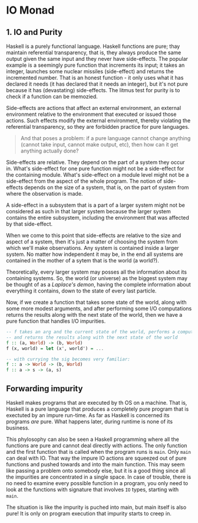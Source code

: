 # IO Monad

## 1. IO and Purity

Haskell is a purely functional language. Haskell functions are pure; thay maintain referential transparency, that is, they always produce the same output given the same input and they never have side-effects. The popular example is a seemingly pure function that increments its input; it takes an integer, launches some nuclear missiles (side-effect) and returns the incremented number. That is an honest function - it only uses what it has declared it needs (it has declared that it needs an integer), but it's not pure because it has (devastating) side-effects. The litmus test for purity is to check if a function can be memozied.

Side-effects are actions that affect an external environment, an external environment relative to the environment that executed or issued those actions. Such effects modify the external environment, thereby violating the referential transparency, so they are forbidden practice for pure languages.

> And that poses a problem: if a pure language cannot change anything (cannot take input, cannot make output, etc), then how can it get anything actually done?

Side-effects are relative. They depend on the part of a system they occur in. What's side-effect for one pure function might not be a side-effect for the containing module. What's side-effect on a module level might not be a side-effect from the aspect of the whole program. The notion of side-effects depends on the size of a system, that is, on the part of system from where the observation is made.

A side-effect in a subsystem that is a part of a larger system might not be considered as such in that larger system because the larger system contains the entire subsystem, including the environment that was affected by that side-effect.

When we come to this point that side-effects are relative to the size and aspect of a system, then it's just a matter of choosing the system from which we'll make observations. Any system is contained inside a larger system. No matter how independent it may be, in the end all systems are contained in the mother of a sytem that is the world (a world?).

Theoretically, every larger system may posses all the information about its containing systems. So, the world (or universe) as the biggest system may be thought of as a *Laplace's demon*, having the complete information about everything it contains, down to the state of every last particle.

Now, if we create a function that takes some state of the world, along with some more modest arguments, and after performing some I/O computations returns the results along with the next state of the world, then we have a pure function that handles I/O impurities.

```hs
-- f takes an arg and the current state of the world, performs a computation,
-- and returns the results along with the next state of the world
f :: (a, World) -> (b, World)
f (x, world) = let (x', world') = ...

-- with currying the sig becomes very familiar:
f :: a -> World -> (b, World)
f :: a -> s -> (a, s)
```


## Forwarding impurity

Haskell makes programs that are executed by th OS on a machine. That is, Haskell is a pure language that produces a completely pure program that is exectuted by an impure run-time. As far as Haskell is concerned its programs *are* pure. What happens later, during runtime is none of its business.

This phylosophy can also be seen a Haskell programming where all the functions are pure and cannot deal directly with actions. The only function and the first function that is called when the program runs is `main`. Only `main` can deal with IO. That way the impure IO actions are squeezed out of pure functions and pushed towards and into the main function. This may seem like passing a problem onto somebody else, but it is a good thing since all the impurities are concentrated in a single space. In case of trouble, there is no need to examine every possible function in a program, you only need to look at the functions with signature that involves `IO` types, starting with `main`.

The situation is like the impurity is puched into main, but main itself is also pure! It is only on program execution that impurity starts to creep in.
